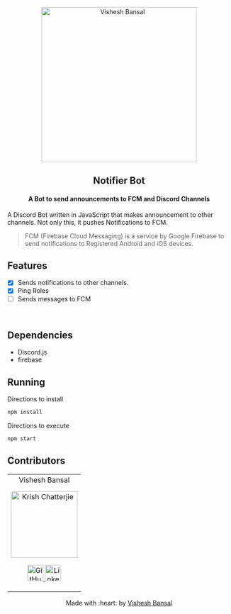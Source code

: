 <p align="center">
<a href="https://visheshbansal.ml">
	<img src="https://i.ibb.co/KxrdfnF/vishesh-white.png" alt="Vishesh Bansal"/ width="350px">
</a>
	<h2 align="center"> Notifier Bot </h2>
	<h4 align="center"> A Bot to send announcements to FCM and Discord Channels </h4>
</p>

A Discord Bot written in JavaScript that makes announcement to other channels. Not only this, it pushes Notifications to FCM.
> FCM (Firebase Cloud Messaging) is a service by Google Firebase to send notifications to Registered Android and iOS devices.


## Features
- [X] Sends notifications to other channels.
- [X] Ping Roles
- [ ] Sends messages to FCM 

<br>

## Dependencies
 - Discord.js
 - firebase


## Running


Directions to install 
```bash
npm install
```

Directions to execute

```bash
npm start
```

## Contributors

<table>
	<tr align="center">
		<td>
		Vishesh Bansal
		<p align="center">
			<img src = "https://avatars.githubusercontent.com/u/22132836?s=460&u=08d3940b7ee0105037b88175319ba7f09f83b159&v=4" width="150" height="150" alt="Krish Chatterjie">
		</p>
			<p align="center">
				<a href = "https://github.com/VisheshBansal">
					<img src = "http://www.iconninja.com/files/241/825/211/round-collaboration-social-github-code-circle-network-icon.svg" width="36" height = "36" alt="GitHub"/>
				</a>
				<a href = "https://www.linkedin.com/in/bansalvishesh">
					<img src = "http://www.iconninja.com/files/863/607/751/network-linkedin-social-connection-circular-circle-media-icon.svg" width="36" height="36" alt="LinkedIn"/>
				</a>
			</p>
		</td>
	</tr>
</table>

<p align="center">
	Made with :heart: by <a href="https://github.com/VisheshBansal">Vishesh Bansal</a>
</p>

